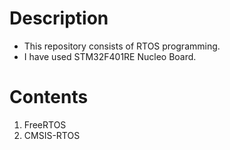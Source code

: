 # Description

- This repository consists of RTOS programming.
- I have used STM32F401RE Nucleo Board.

# Contents
1. FreeRTOS
2. CMSIS-RTOS
  
